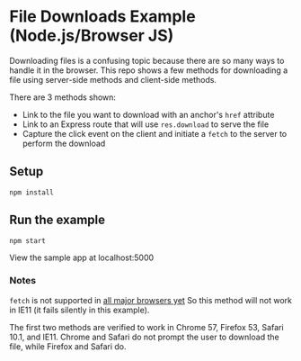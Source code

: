 # File Downloads Example (Node.js/Browser JS)

Downloading files is a confusing topic because there are so many ways to handle it 
in the browser. This repo shows a few methods for downloading a file using
server-side methods and client-side methods. 

There are 3 methods shown:
- Link to the file you want to download with an anchor's `href` attribute
- Link to an Express route that will use `res.download` to serve the file
- Capture the click event on the client and initiate a `fetch` to the server to perform the download

## Setup
`npm install`

## Run the example
`npm start`

View the sample app at localhost:5000

### Notes
`fetch` is not supported in [all major browsers yet](http://caniuse.com/#search=fetch)
So this method will not work in IE11 (it fails silently in this example).

The first two methods are verified to work in Chrome 57, Firefox 53, Safari 10.1, and IE11. 
Chrome and Safari do not prompt the user to download the file, while Firefox and Safari do. 